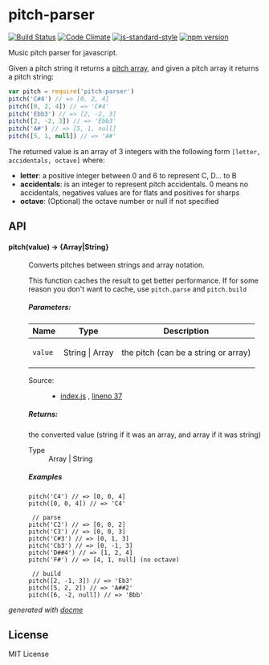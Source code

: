 # pitch-parser

[![Build Status](https://travis-ci.org/danigb/pitch-parser.svg?branch=master)](https://travis-ci.org/danigb/pitch-parser)
[![Code Climate](https://codeclimate.com/github/danigb/pitch-parser/badges/gpa.svg)](https://codeclimate.com/github/danigb/pitch-parser)
[![js-standard-style](https://img.shields.io/badge/code%20style-standard-brightgreen.svg?style=flat)](https://github.com/feross/standard)
[![npm version](https://badge.fury.io/js/pitch-parser.svg)](https://badge.fury.io/js/pitch-parser)

Music pitch parser for javascript.

Given a pitch string it returns a [pitch array](https://github.com/danigb/a-pitch), and given a pitch array it returns a pitch string:

```js
var pitch = require('pitch-parser')
pitch('C#4') // => [0, 2, 4]
pitch([0, 2, 4]) // => 'C#4'
pitch('Ebb3') // => [2, -2, 3]
pitch([2, -2, 3]) // => 'Ebb3'
pitch('A#') // => [5, 1, null]
pitch([5, 1, null]) // => 'A#'
```

The returned value is an array of 3 integers with the following form `[letter, accidentals, octave]` where:

- __letter__: a positive integer between 0 and 6 to represent C, D... to B
- __accidentals__: is an integer to represent pitch accidentals. 0 means no accidentals, negatives values are for flats and positives for sharps
- __octave__: (Optional) the octave number or null if not specified

## API

<!-- START docme generated API please keep comment here to allow auto update -->
<!-- DON'T EDIT THIS SECTION, INSTEAD RE-RUN docme TO UPDATE -->

<div>
<div class="jsdoc-githubify">
<section>
<article>
<div class="container-overview">
<dl class="details">
</dl>
</div>
<dl>
<dt>
<h4 class="name" id="pitch"><span class="type-signature"></span>pitch<span class="signature">(value)</span><span class="type-signature"> &rarr; {Array|String}</span></h4>
</dt>
<dd>
<div class="description">
<p>Converts pitches between strings and array notation.</p>
<p>This function caches the result to get better performance. If for some
reason you don't want to cache, use <code>pitch.parse</code> and <code>pitch.build</code></p>
</div>
<h5>Parameters:</h5>
<table class="params">
<thead>
<tr>
<th>Name</th>
<th>Type</th>
<th class="last">Description</th>
</tr>
</thead>
<tbody>
<tr>
<td class="name"><code>value</code></td>
<td class="type">
<span class="param-type">String</span>
|
<span class="param-type">Array</span>
</td>
<td class="description last"><p>the pitch (can be a string or array)</p></td>
</tr>
</tbody>
</table>
<dl class="details">
<dt class="tag-source">Source:</dt>
<dd class="tag-source"><ul class="dummy">
<li>
<a href="https://github.com/danigb/pitch-parser/blob/0.2.0/index.js">index.js</a>
<span>, </span>
<a href="https://github.com/danigb/pitch-parser/blob/0.2.0/index.js#L37">lineno 37</a>
</li>
</ul></dd>
</dl>
<h5>Returns:</h5>
<div class="param-desc">
<p>the converted value (string if it was an array,
and array if it was string)</p>
</div>
<dl>
<dt>
Type
</dt>
<dd>
<span class="param-type">Array</span>
|
<span class="param-type">String</span>
</dd>
</dl>
<h5>Examples</h5>
<pre class="prettyprint"><code>pitch('C4') // => [0, 0, 4]
pitch([0, 0, 4]) // => 'C4'</code></pre>
<pre class="prettyprint"><code> // parse
pitch('C2') // => [0, 0, 2]
pitch('C3') // => [0, 0, 3]
pitch('C#3') // => [0, 1, 3]
pitch('Cb3') // => [0, -1, 3]
pitch('D##4') // => [1, 2, 4]
pitch('F#') // => [4, 1, null] (no octave)</code></pre>
<pre class="prettyprint"><code> // build
pitch([2, -1, 3]) // => 'Eb3'
pitch([5, 2, 2]) // => 'A##2'
pitch([6, -2, null]) // => 'Bbb'</code></pre>
</dd>
</dl>
</article>
</section>
</div>

*generated with [docme](https://github.com/thlorenz/docme)*
</div>
<!-- END docme generated API please keep comment here to allow auto update -->

## License

MIT License
